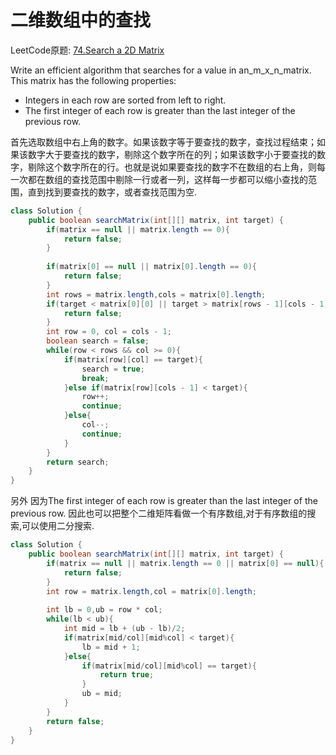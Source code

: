 # 二维数组中的查找

LeetCode原题:  [74.Search a 2D Matrix](https://leetcode.com/problems/search-a-2d-matrix/description/)

Write an efficient algorithm that searches for a value in an_m_x_n_matrix. This matrix has the following properties:

* Integers in each row are sorted from left to right.
* The first integer of each row is greater than the last integer of the previous row.

首先选取数组中右上角的数字。如果该数字等于要查找的数字，查找过程结束；如果该数字大于要查找的数字，剔除这个数字所在的列；如果该数字小于要查找的数字，剔除这个数字所在的行。也就是说如果要查找的数字不在数组的右上角，则每一次都在数组的查找范围中剔除一行或者一列，这样每一步都可以缩小查找的范围，直到找到要查找的数字，或者查找范围为空.

```java
class Solution {
    public boolean searchMatrix(int[][] matrix, int target) {
        if(matrix == null || matrix.length == 0){
            return false;
        }
        
        if(matrix[0] == null || matrix[0].length == 0){
            return false;
        }
        int rows = matrix.length,cols = matrix[0].length;
        if(target < matrix[0][0] || target > matrix[rows - 1][cols - 1]){
            return false;
        }
        int row = 0, col = cols - 1;
        boolean search = false;
        while(row < rows && col >= 0){
            if(matrix[row][col] == target){
                search = true;
                break;
            }else if(matrix[row][cols - 1] < target){
                row++;
                continue;
            }else{
                col--;
                continue;
            }
        }
        return search;                                                                                                                                                                                                                                                                                         
    }              
}
```

另外 因为The first integer of each row is greater than the last integer of the previous row. 因此也可以把整个二维矩阵看做一个有序数组,对于有序数组的搜索,可以使用二分搜索.

```java
class Solution {
    public boolean searchMatrix(int[][] matrix, int target) {
        if(matrix == null || matrix.length == 0 || matrix[0] == null){
            return false;
        }
        int row = matrix.length,col = matrix[0].length;
        
        int lb = 0,ub = row * col;
        while(lb < ub){
            int mid = lb + (ub - lb)/2;
            if(matrix[mid/col][mid%col] < target){
                lb = mid + 1;
            }else{
                if(matrix[mid/col][mid%col] == target){
                    return true;
                }
                ub = mid;   
            }
        }
        return false;
    }
}
```




